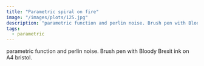 ```yaml
---
title: "Parametric spiral on fire"
image: "/images/plots/125.jpg"
description: "parametric function and perlin noise. Brush pen with Bloody Brexit ink on A4 bristol."
tags:
  - parametric
---
```


parametric function and perlin noise. Brush pen with Bloody Brexit ink on A4 bristol.
